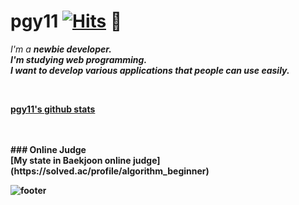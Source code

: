 # pgy11 [![Hits](https://hits.seeyoufarm.com/api/count/incr/badge.svg?url=https%3A%2F%2Fgithub.com%2Fpgy11%2Fhit-counter&count_bg=%2379C83D&title_bg=%23555555&icon=&icon_color=%23E7E7E7&title=hits&edge_flat=false)](https://hits.seeyoufarm.com) 👋

<!--
**pgy11/pgy11** is a ✨ _special_ ✨ repository because its `README.md` (this file) appears on your GitHub profile.
-->
<p>
  <em>
    I'm a <b>newbie<b> developer.<br>
    I'm studying web programming.<br>
    I want to develop various applications that people can use easily.
  </em>
</p>


<br>

[pgy11's github stats](https://github-readme-stats.vercel.app/api?username=pgy11&show_icons=true)

<br>

<br>
### Online Judge <br>
[My state in Baekjoon online judge](https://solved.ac/profile/algorithm_beginner)

![footer](https://capsule-render.vercel.app/api?type=wave&color=gradient&height=150&section=footer)
